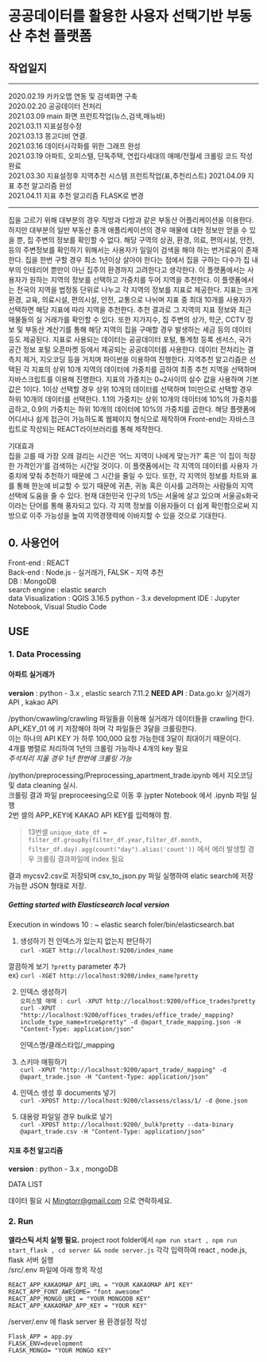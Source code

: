 # 공공데이터를 활용한 사용자 선택기반 부동산 추천 플랫폼

## 작업일지

---


2020.02.19 카카오맵 연동 및 검색화면 구축  
2020.02.20 공공데이터 전처리  
2021.03.09 main 화면 프런트작업(뉴스,검색,매뉴바)  
2021.03.11 지표설정수정  
2021.03.13 몽고디비 연결.  
2021.03.16 데이터시각화를 위한 그래프 완성  
2021.03.19 아파트, 오피스텔, 단독주택, 연립다세대의 매매/전월세 크롤링 코드 작성완료  
2021.03.30 지표설정후 지역추천 시스템 프런트작업(표,추천리스트)
2021.04.09 지표 추천 알고리즘 완성  
2021.04.11 지표 추천 알고리즘 FLASK로 변경


---

집을 고르기 위해 대부분의 경우 직방과 다방과 같은 부동산 어플리케이션을 이용한다. 하지만 대부분의 일반 부동산 중개 애플리케이션의 경우 매물에 대한 정보만 얻을 수 있을 뿐, 집 주변의 정보를 확인할 수 없다. 해당 구역의 상권, 환경, 의료, 편의시설, 안전, 등의 주변정보를 확인하기 위해서는 사용자가 일일이 검색을 해야 하는 번거로움이 존재한다. 집을 한번 구할 경우 최소 1년이상 살아야 한다는 점에서 집을 구하는 다수가 집 내부의 인테리어 뿐만이 아닌 집주의 환경까지 고려한다고 생각한다. 이 플랫폼에서는 사용자가 원하는 지역의 정보를 선택하고 가중치를 두어 지역을 추천한다.
 이 플랫폼에서는 전국의 지역을 법정동 단위로 나누고 각 지역의 정보를 지표로 제공한다. 지표는 크게 환경, 교육, 의료시설, 편의시설, 안전, 교통으로 나뉘며 지표 중 최대 10개를 사용자가 선택하면 해당 지표에 따라 지역을 추천한다. 추천 결과로 그 지역의 지표 정보와 최근 매물들의 실 거래가를 확인할 수 있다. 또한 지가지수, 집 주변의 상가, 학군, CCTV 정보 및 부동산 계산기를 통해 해당 지역의 집을 구매할 경우 발생하는 세금 등의 데이터 등도 제공된다. 지표로 사용되는 데이터는 공공데이터 포털, 통계청 등록 센서스, 국가 공간 정보 포털 오픈마켓 등에서 제공되는 공공데이터를 사용한다. 데이터 전처리는 결측치 제거, 지오코딩 등을 거치며 파이썬을 이용하여 진행한다. 지역추천 알고리즘은 선택된 각 지표의 상위 10개 지역의 데이터에 가중치를 곱하여 최종 추천 지역을 선택하며 자바스크립트를 이용해 진행한다. 지표의 가중치는 0~2사이의 실수 값을 사용하며 기본값은 1이다. 1이상 선택할 경우 상위 10개의 데이터를 선택하며 1미만으로 선택할 경우 하위 10개의 데이터를 선택한다. 1.1의 가중치는 상위 10개의 데이터에 10%의 가중치를 곱하고, 0.9의 가중치는 하위 10개의 데이터에 10%의 가중치를 곱한다. 해당 플랫폼에 어디서나 쉽게 접근이 가능하도록 웹페이지 형식으로 제작하며 Front-end는 자바스크립트로 작성되는 REACT라이브러리를 통해 제작한다. 
 
 
기대효과  
 집을 고를 때 가장 오래 걸리는 시간은 ‘어느 지역이 나에게 맞는가?’ 혹은 ‘이 집이 적장한 가격인가’를 검색하는 시간일 것이다. 이 플랫폼에서는 각 지역의 데이터를 사용자 가중치에 맞춰 추천하기 때문에 그 시간을 줄일 수 있다. 또한, 각 지역의 정보를 차트와 표를 통해 한눈에 비교할 수 있기 때문에 귀촌, 귀농 혹은 이사를 고려하는 사람들의 지역 선택에 도움을 줄 수 있다.  현재 대한민국 인구의 1/5는 서울에 살고 있으며 서울공s화국이라는 단어를 통해 풍자되고 있다. 각 지역 정보를 이용자들이 더 쉽게 확인함으로써 지방으로 이주 가능성을 높여 지역경쟁력에 이바지할 수 있을 것으로 기대한다.


## 0. 사용언어

Front-end : REACT  
Back-end : Node.js - 실거래가, FALSK - 지역 추천  
DB : MongoDB  
search engine : elastic search  
data Visualization : QGIS 3.16.5
python - 3.x
development IDE : Jupyter Notebook, Visual Studio Code
## USE

### 1. Data Processing

#### 아파트 실거래가
**version**  : python  - 3.x  ,   elastic search 7.11.2
**NEED API** : Data.go.kr 실거래가 API   ,   kakao API

/python/cwawling/crawling 파일들을 이용해 실거래가 데이터들을 crawling 한다.   
API_KEY_01 에 키 저장해야 하며 각 파일들은 3달을 크롤링한다.   
이는 하나의 API KEY 가 하루 100,000 요청 가능한데 3달이 최대이기 때문이다.     
4개를 병렬로 처리하여 1년의 크롤링 가능하나 4개의 key 필요  
*주석처리 지울 경우 1년 한번에 크롤링 가능*


/python/preprocessing/Preprocessing_apartment_trade.ipynb 에서 지오코딩 및 data cleaning 실시.   
크롤링 결과 파일 preproceesing으로 이동 후 jypter Notebook 에서 .ipynb 파일 실행  
2번 셀의 APP_KEY에 KAKAO API KEY를 입력해야 함.

> 13번셀 `unique_date_df = filter_df.groupBy(filter_df.year,filter_df.month, filter_df.day).agg(count("day").alias('count'))` 에서 에러 발생할 경우 크롤링 결과파일에 index 필요  

결과 mycsv2.csv로 저장되며 csv_to_json.py 파일 실행하여 elatic search에 저장가능한 JSON 형태로 저장.  

##### Getting started with Elasticsearch local version  

Execution in windows 10 : ~ elastic search foler/bin/elasticsearch.bat 

1. 생성하기 전 인덱스가 있는지 없는지 판단하기  
   `curl -XGET http://localhost:9200/index_name`  

깔끔하게 보기 `?pretty` parameter 추가  
ex) `curl -XGET http://localhost:9200/index_name?pretty`

2. 인덱스 생성하기  
    `오피스텔 매매 : curl -XPUT http://localhost:9200/office_trades?pretty`  
    `curl -XPUT "http://localhost:9200/offices_trades/office_trade/_mapping?include_type_name=true&pretty" -d @apart_trade_mapping.json -H "Content-Type: application/json" `

    인덱스명/클래스타입/\_mapping

3. 스키마 매핑하기  
   `curl -XPUT "http://localhost:9200/apart_trade/_mapping" -d @apart_trade.json -H "Content-Type: application/json"`

4. 인덱스 생성 후 documents 넣기   
   `curl -XPOST http://localhost:9200/classess/class/1/ -d @one.json`

5. 대용량 파일일 경우 bulk로 넣기  
   `curl -XPOST http://localhost:9200/_bulk?pretty --data-binary @apart_trade.csv -H "Content-Type: application/json" `


#### 지표 추천 알고리즘
**version**  : python  - 3.x  ,   mongoDB

DATA LIST


데이터 필요 시 Mingtorr@gmail.com 으로 연락하세요.


### 2. Run

**엘라스틱 서치 실행 필요.** project root folder에서 `npm run start , npm run start_flask , cd server && node server.js` 각각 입력하여 react , node.js, flask 서버 실행  
/src/.env 파일에 아래 항목 작성
```
REACT_APP_KAKAOMAP_API_URL = "YOUR KAKAOMAP API KEY"
REACT_APP_FONT_AWESOME= "font awesome"
REACT_APP_MONGO_URI = "YOUR MONGODB KEY"
REACT_APP_KAKAOMAP_APP_KEY = "YOUR KEY"
```

/server/.env 에 flask server 용 환경설정 작성
```
Flask_APP = app.py
FLASK_ENV=development
FLASK_MONGO= "YOUR MONGO KEY"
```







